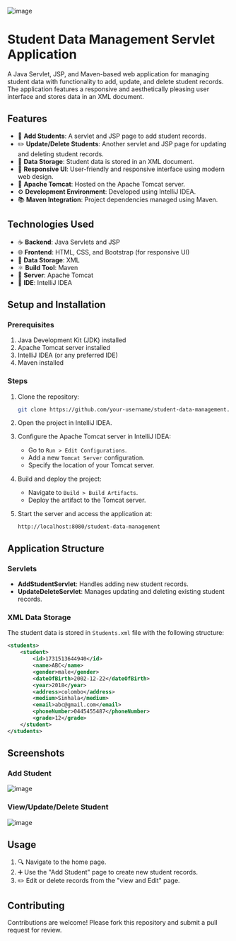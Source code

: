 ![image](https://github.com/user-attachments/assets/de7e2fe7-8924-4093-acf0-faf106d1ce72)

# Student Data Management Servlet Application

A Java Servlet, JSP, and Maven-based web application for managing student data with functionality to add, update, and delete student records. The application features a responsive and aesthetically pleasing user interface and stores data in an XML document.

## Features

- 🔄 **Add Students**: A servlet and JSP page to add student records.
- ✏️ **Update/Delete Students**: Another servlet and JSP page for updating and deleting student records.
- 📄 **Data Storage**: Student data is stored in an XML document.
- 🎨 **Responsive UI**: User-friendly and responsive interface using modern web design.
- 🚀 **Apache Tomcat**: Hosted on the Apache Tomcat server.
- ⚙️ **Development Environment**: Developed using IntelliJ IDEA.
- 📚 **Maven Integration**: Project dependencies managed using Maven.

## Technologies Used

- ☕ **Backend**: Java Servlets and JSP
- 🌐 **Frontend**: HTML, CSS, and Bootstrap (for responsive UI)
- 📃 **Data Storage**: XML
- ⚛️ **Build Tool**: Maven
- 🚪 **Server**: Apache Tomcat
- 🔧 **IDE**: IntelliJ IDEA

## Setup and Installation

### Prerequisites

1. Java Development Kit (JDK) installed
2. Apache Tomcat server installed
3. IntelliJ IDEA (or any preferred IDE)
4. Maven installed

### Steps

1. Clone the repository:
   ```bash
   git clone https://github.com/your-username/student-data-management.git
   ```

2. Open the project in IntelliJ IDEA.

3. Configure the Apache Tomcat server in IntelliJ IDEA:
   - Go to `Run > Edit Configurations`.
   - Add a new `Tomcat Server` configuration.
   - Specify the location of your Tomcat server.

4. Build and deploy the project:
   - Navigate to `Build > Build Artifacts`.
   - Deploy the artifact to the Tomcat server.

5. Start the server and access the application at:
   ```
   http://localhost:8080/student-data-management
   ```

## Application Structure

### Servlets

- **AddStudentServlet**: Handles adding new student records.
- **UpdateDeleteServlet**: Manages updating and deleting existing student records.

### XML Data Storage

The student data is stored in `Students.xml` file with the following structure:

```xml
<students>
    <student>
		<id>1731513644940</id>
		<name>ABC</name>
		<gender>male</gender>
		<dateOfBirth>2002-12-22</dateOfBirth>
		<year>2018</year>
		<address>colombo</address>
		<medium>Sinhala</medium>
		<email>abc@gmail.com</email>
		<phoneNumber>0445455487</phoneNumber>
		<grade>12</grade>
	</student>
</students>
```

## Screenshots

### Add Student
![image](https://github.com/user-attachments/assets/6b0b0047-0982-472d-9d7f-f46f6c96cae0)


### View/Update/Delete Student
![image](https://github.com/user-attachments/assets/b0d325b1-06c5-4fc6-be60-2778d37f7306)


## Usage
1. 🔍 Navigate to the home page.
2. ➕ Use the "Add Student" page to create new student records.
3. ✏️ Edit or delete records from the "view and Edit" page.
## Contributing

Contributions are welcome! Please fork this repository and submit a pull request for review.


